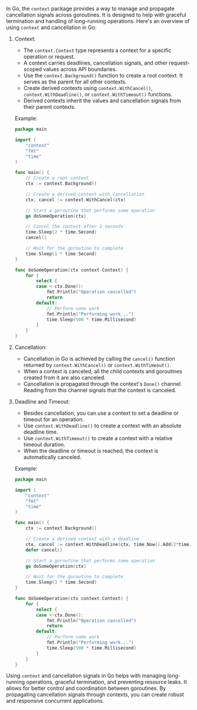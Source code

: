 In Go, the `context` package provides a way to manage and propagate cancellation signals across goroutines. It is designed to help with graceful termination and handling of long-running operations. Here's an overview of using `context` and cancellation in Go:

1. Context:
   - The `context.Context` type represents a context for a specific operation or request.
   - A context carries deadlines, cancellation signals, and other request-scoped values across API boundaries.
   - Use the `context.Background()` function to create a root context. It serves as the parent for all other contexts.
   - Create derived contexts using `context.WithCancel()`, `context.WithDeadline()`, or `context.WithTimeout()` functions.
   - Derived contexts inherit the values and cancellation signals from their parent contexts.

   Example:
   ```go
   package main

   import (
       "context"
       "fmt"
       "time"
   )

   func main() {
       // Create a root context
       ctx := context.Background()

       // Create a derived context with cancellation
       ctx, cancel := context.WithCancel(ctx)

       // Start a goroutine that performs some operation
       go doSomeOperation(ctx)

       // Cancel the context after 2 seconds
       time.Sleep(2 * time.Second)
       cancel()

       // Wait for the goroutine to complete
       time.Sleep(1 * time.Second)
   }

   func doSomeOperation(ctx context.Context) {
       for {
           select {
           case <-ctx.Done():
               fmt.Println("Operation cancelled")
               return
           default:
               // Perform some work
               fmt.Println("Performing work...")
               time.Sleep(500 * time.Millisecond)
           }
       }
   }
   ```

2. Cancellation:
   - Cancellation in Go is achieved by calling the `cancel()` function returned by `context.WithCancel()` or `context.WithTimeout()`.
   - When a context is canceled, all the child contexts and goroutines created from it are also canceled.
   - Cancellation is propagated through the context's `Done()` channel. Reading from this channel signals that the context is canceled.

3. Deadline and Timeout:
   - Besides cancellation, you can use a context to set a deadline or timeout for an operation.
   - Use `context.WithDeadline()` to create a context with an absolute deadline time.
   - Use `context.WithTimeout()` to create a context with a relative timeout duration.
   - When the deadline or timeout is reached, the context is automatically canceled.

   Example:
   ```go
   package main

   import (
       "context"
       "fmt"
       "time"
   )

   func main() {
       ctx := context.Background()

       // Create a derived context with a deadline
       ctx, cancel := context.WithDeadline(ctx, time.Now().Add(2*time.Second))
       defer cancel()

       // Start a goroutine that performs some operation
       go doSomeOperation(ctx)

       // Wait for the goroutine to complete
       time.Sleep(3 * time.Second)
   }

   func doSomeOperation(ctx context.Context) {
       for {
           select {
           case <-ctx.Done():
               fmt.Println("Operation cancelled")
               return
           default:
               // Perform some work
               fmt.Println("Performing work...")
               time.Sleep(500 * time.Millisecond)
           }
       }
   }
   ```

Using `context` and cancellation signals in Go helps with managing long-running operations, graceful termination, and preventing resource leaks. It allows for better control and coordination between goroutines. By propagating cancellation signals through contexts, you can create robust and responsive concurrent applications.